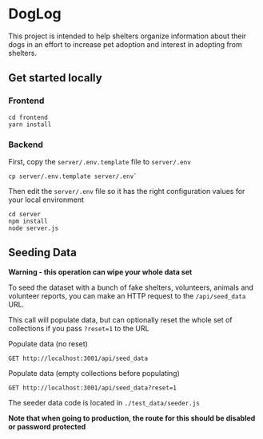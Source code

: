 # DogLog

This project is intended to help shelters organize information about their dogs in an effort to increase pet adoption and interest in adopting from shelters.

## Get started locally

### Frontend

```
cd frontend
yarn install

```

### Backend

First, copy the `server/.env.template` file to `server/.env`

```
cp server/.env.template server/.env`
```

Then edit the `server/.env` file so it has the right configuration values for your local environment

```
cd server
npm install
node server.js
```

## Seeding Data

**Warning - this operation can wipe your whole data set**

To seed the dataset with a bunch of fake shelters, volunteers, animals and volunteer reports, you can make an HTTP request to the `/api/seed_data` URL. 

This call will populate data, but can optionally reset the whole set of collections if you pass `?reset=1` to the URL

Populate data (no reset)
```
GET http://localhost:3001/api/seed_data
```

Populate data (empty collections before populating)
```
GET http://localhost:3001/api/seed_data?reset=1
```

The seeder data code is located in `./test_data/seeder.js` 

**Note that when going to production, the route for this should be disabled or password protected**

